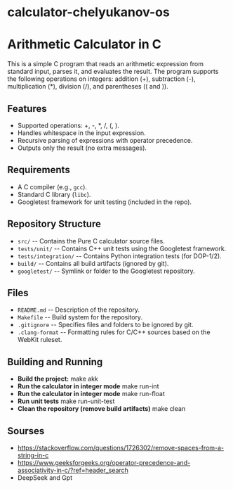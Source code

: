 # calculator-chelyukanov-os
# Arithmetic Calculator in C

This is a simple C program that reads an arithmetic expression from standard input, parses it, and evaluates the result. The program supports the following operations on integers: addition (+), subtraction (-), multiplication (*), division (/), and parentheses (( and )).

## Features
- Supported operations: +, -, *, /, (, ).
- Handles whitespace in the input expression.
- Recursive parsing of expressions with operator precedence.
- Outputs only the result (no extra messages).

## Requirements
- A C compiler (e.g., `gcc`).
- Standard C library (`libc`).
- Googletest framework for unit testing (included in the repo).

## Repository Structure
- `src/` -- Contains the Pure C calculator source files.
- `tests/unit/` -- Contains C++ unit tests using the Googletest framework.
- `tests/integration/` -- Contains Python integration tests (for DOP-1/2).
- `build/` -- Contains all build artifacts (ignored by git).
- `googletest/` -- Symlink or folder to the Googletest repository.

## Files
- `README.md` -- Description of the repository.
- `Makefile` -- Build system for the repository.
- `.gitignore` -- Specifies files and folders to be ignored by git.
- `.clang-format` -- Formatting rules for C/C++ sources based on the WebKit ruleset.

## Building and Running
- **Build the project:**
   make akk
- **Run the calculator in integer mode**
   make run-int
- **Run the calculator in integer mode**
   make run-float
- **Run unit tests**
   make run-unit-test
- **Clean the repository (remove build artifacts)**
   make clean

## Sourses
- https://stackoverflow.com/questions/1726302/remove-spaces-from-a-string-in-c
- https://www.geeksforgeeks.org/operator-precedence-and-associativity-in-c/?ref=header_search
- DeepSeek and Gpt
